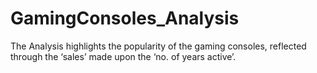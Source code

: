 # GamingConsoles_Analysis
The Analysis highlights the popularity of the gaming consoles, reflected through the ‘sales’ made upon the ‘no. of years active’. 
